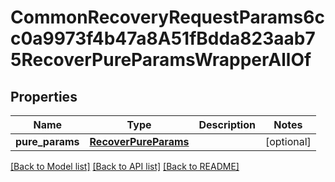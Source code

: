 # CommonRecoveryRequestParams6cc0a9973f4b47a8A51fBdda823aab75RecoverPureParamsWrapperAllOf


## Properties
Name | Type | Description | Notes
------------ | ------------- | ------------- | -------------
**pure_params** | [**RecoverPureParams**](RecoverPureParams.md) |  | [optional] 

[[Back to Model list]](../README.md#documentation-for-models) [[Back to API list]](../README.md#documentation-for-api-endpoints) [[Back to README]](../README.md)


